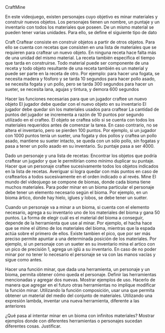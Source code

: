 CraftMine


En este videojuego, existen personajes cuyo objetivo es minar materiales y construir nuevos objetos.
Los personajes tienen un nombre, un puntaje y un inventario con todos los materiales que poseen. De un mismo material se pueden tener varias unidades.
Para ello, se define el siguiente tipo de dato

Craft
Craftear consiste en construir objetos a partir de otros objetos. Para ello se cuenta con recetas que consisten en una lista de materiales que se requieren para craftear un nuevo objeto. En ninguna receta hace falta más de una unidad del mismo material. La receta también especifica el tiempo que tarda en construirse. Todo material puede ser componente de una receta y todo objeto resultante de una receta también es un material y puede ser parte en la receta de otro.
Por ejemplo:
para hacer una fogata, se necesita madera y fósforo y se tarda 10 segundos
para hacer pollo asado, se necesita fogata y un pollo, pero se tarda 300 segundos
para hacer un sueter, se necesita lana, agujas y tintura, y demora 600 segundos

Hacer las funciones necesarias para que un jugador craftee un nuevo objeto
El jugador debe quedar con el nuevo objeto en su inventario
El jugador debe quedar sin los materiales usados para craftear
La cantidad de puntos del jugador se incrementa a razón de 10 puntos por segundo utilizado en el crafteo.
El objeto se craftea sólo si se cuenta con todos los materiales requeridos antes de comenzar la tarea. En caso contrario, no se altera el inventario, pero se pierden 100 puntos.
Por ejemplo, si un jugador con 1000 puntos tenía un sueter, una fogata y dos pollos y craftea un pollo asado, mantiene su sueter intacto, se queda con un sólo pollo, sin fogatas y pasa a tener un pollo asado en su inventario. Su puntaje pasa a ser 4000.

Dado un personaje y una lista de recetas: 
Encontrar los objetos que podría craftear un jugador y que le permitirían como mínimo duplicar su puntaje. 
Hacer que un personaje craftee sucesivamente todos los objetos indicados en la lista de recetas. 
Averiguar si logra quedar con más puntos en caso de craftearlos a todos sucesivamente en el orden indicado o al revés.
Mine
El mundo del videojuego se compone de biomas, donde cada bioma tiene muchos materiales. Para poder minar en un bioma particular el personaje debe tener un elemento necesario según el bioma. Por ejemplo, en un bioma ártico, donde hay hielo, iglues y lobos, se debe tener un suéter. 

Cuando un personaje va a minar a un bioma, si cuenta con el elemento necesario, agrega a su inventario uno de los materiales del bioma y gana 50 puntos. La forma de elegir cuál es el material del bioma a conseguir, depende de la herramienta que use al minar. Por ejemplo, el hacha hace que se mine el último de los materiales del bioma, mientras que la espada actúa sobre el primero de ellos. Existe tambien el pico, que por ser más preciso permite apuntar a una determinada posición de los materiales. Por ejemplo, si un personaje con un sueter en su inventario mina el artico con un pico de precisión 1, agrega un iglú a su inventario. En caso de no poder minar por no tener lo necesario el personaje se va con las manos vacías y sigue como antes.

Hacer una función minar, que dada una herramienta, un personaje y un bioma, permita obtener cómo queda el personaje.
Definir las herramientas mencionadas y agregar dos nuevas. Mostrar ejemplos de uso. Hacerlo de manera que agregar en el futuro otras herramientas no implique modificar la función minar.
Utilizando la función composición, usar una que permita obtener un material del medio del conjunto de materiales.
Utilizando una expresión lambda, inventar una nueva herramienta, diferente a las anteriores

¿Qué pasa al intentar minar en un bioma con infinitos materiales? Mostrar ejemplos donde con diferentes herramientas o personajes sucedan diferentes cosas. Justificar. 

